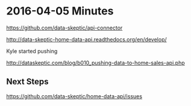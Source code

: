 # 2016-04-05 Minutes

https://github.com/data-skeptic/api-connector

http://data-skeptic-home-data-api.readthedocs.org/en/develop/

Kyle started pushing

http://dataskeptic.com/blog/b010_pushing-data-to-home-sales-api.php

## Next Steps

https://github.com/data-skeptic/home-data-api/issues
